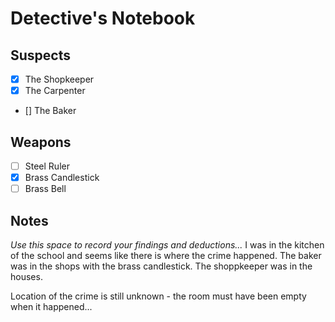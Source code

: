 # Detective's Notebook

## Suspects
- [x] The Shopkeeper
- [x] The Carpenter
- [] The Baker

## Weapons
- [ ] Steel Ruler
- [x] Brass Candlestick
- [ ] Brass Bell

## Notes
*Use this space to record your findings and deductions...*
I was in the kitchen of the school and seems like there is where the crime happened.
The baker was in the shops with the brass candlestick.
The shoppkeeper was in the houses.

Location of the crime is still unknown - the room must have been empty when it happened...
